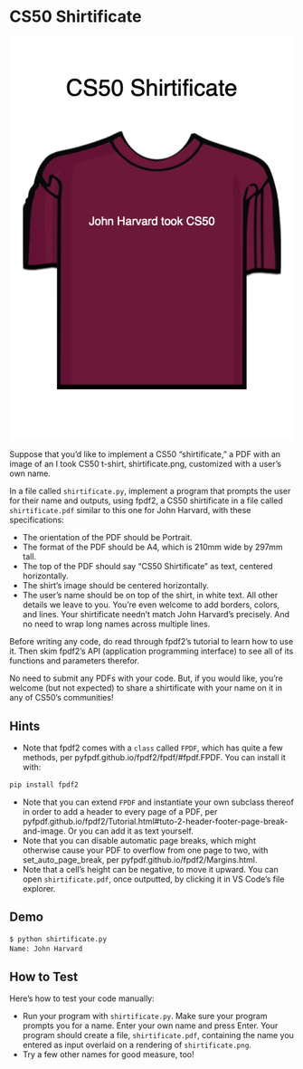 # CS50 Shirtificate

![Alt text](jharvard.png)

Suppose that you’d like to implement a CS50 “shirtificate,” a PDF with an image of an I took CS50 t-shirt, shirtificate.png, customized with a user’s own name.

In a file called `shirtificate.py`, implement a program that prompts the user for their name and outputs, using fpdf2, a CS50 shirtificate in a file called `shirtificate.pdf` similar to this one for John Harvard, with these specifications:

- The orientation of the PDF should be Portrait.
- The format of the PDF should be A4, which is 210mm wide by 297mm tall.
- The top of the PDF should say “CS50 Shirtificate” as text, centered horizontally.
- The shirt’s image should be centered horizontally.
- The user’s name should be on top of the shirt, in white text.
All other details we leave to you. You’re even welcome to add borders, colors, and lines. Your shirtificate needn’t match John Harvard’s precisely. And no need to wrap long names across multiple lines.

Before writing any code, do read through fpdf2’s tutorial to learn how to use it. Then skim fpdf2’s API (application programming interface) to see all of its functions and parameters therefor.

No need to submit any PDFs with your code. But, if you would like, you’re welcome (but not expected) to share a shirtificate with your name on it in any of CS50’s communities!

## Hints

- Note that fpdf2 comes with a `class` called `FPDF`, which has quite a few methods, per pyfpdf.github.io/fpdf2/fpdf/#fpdf.FPDF. You can install it with:

```bash
pip install fpdf2
```

- Note that you can extend `FPDF` and instantiate your own subclass thereof in order to add a header to every page of a PDF, per pyfpdf.github.io/fpdf2/Tutorial.html#tuto-2-header-footer-page-break-and-image. Or you can add it as text yourself.
- Note that you can disable automatic page breaks, which might otherwise cause your PDF to overflow from one page to two, with set_auto_page_break, per pyfpdf.github.io/fpdf2/Margins.html.
- Note that a cell’s height can be negative, to move it upward.
You can open `shirtificate.pdf`, once outputted, by clicking it in VS Code’s file explorer.

## Demo

```bash
$ python shirtificate.py                                                        
Name: John Harvard 
```

## How to Test

Here’s how to test your code manually:

- Run your program with `shirtificate.py`. Make sure your program prompts you for a name. Enter your own name and press Enter. Your program should create a file, `shirtificate.pdf`, containing the name you entered as input overlaid on a rendering of `shirtificate.png`.
- Try a few other names for good measure, too!